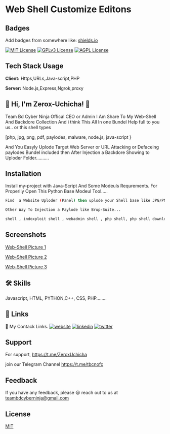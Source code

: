 # Web Shell Customize Editons


## Badges

Add badges from somewhere like: [shields.io](https://shields.io/)

[![MIT License](https://img.shields.io/badge/License-MIT-green.svg)](https://choosealicense.com/licenses/mit/)
[![GPLv3 License](https://img.shields.io/badge/License-GPL%20v3-yellow.svg)](https://opensource.org/licenses/)
[![AGPL License](https://img.shields.io/badge/license-AGPL-blue.svg)](http://www.gnu.org/licenses/agpl-3.0)


## Tech Stack Usage

**Client:** Https,URLs,Java-script,PHP

**Server:** Node.js,Express,Ngrok,proxy


## 🚀 Hi, I'm Zerox-Uchicha! 👋
Team Bd Cyber Ninja Offical CEO or Admin I Am Share To My Web-Shell And Backdore Collection And i think This All In one Bundel Help full to you us..  or this shell types 

[php, jpg, png, pdf, paylodes, malware, node.js, java-script }

And You Easyly Uplode Target Web Server or URL Attacking or Defaceing paylodes Bundel included then After Injection a Backdore Showing to Uploder Folder..........



## Installation

Install my-project with Java-Script And Some Modeuls Requrements. For Properliy Open This Python Base Modeul Tool.....

```bash
Find  a Website Uploder (Panel) then uplode your Shell base like JPG/PNG/PDF 

Other Way To Injection a Paylode like Brup-Suite... 

shell , indoxploit shell , webadmin shell , php shell, php shell download- 

```
    
## Screenshots
[Web-Shell Picture 1](https://shellizm.com/wp-content/uploads/2020/09/alfa-shell.png)


[Web-Shell Picture 2](https://shellizm.com/wp-content/uploads/2020/07/Screenshot_1.png)


[Web-Shell Picture 3](https://shellizm.com/wp-content/uploads/2020/07/indoxploit-shell.png)



## 🛠 Skills
Javascript, HTML, PYTHON,C++, CSS, PHP........


## 🔗 Links
🔗 My Contack Links.
[![website](https://img.shields.io/badge/my_website-000?style=for-the-badge&logo=ko-fi&logoColor=white)](https://aliffreelancer.website2.me//)
[![linkedin](https://img.shields.io/badge/linkedin-0A66C2?style=for-the-badge&logo=linkedin&logoColor=white)](www.linkedin.com/in/ah-alif-hassan-joy-61966b256/)
[![twitter](https://img.shields.io/badge/twitter-1DA1F2?style=for-the-badge&logo=twitter&logoColor=white)](https://twitter.com/ahalifhassanjoy/)

## Support

For support, https://t.me/ZeroxUchicha 



 join our Telegram Channel https://t.me/tbcnofc


## Feedback

If you have any feedback, please 😃️ reach out to us at teambdcyberninja@gmail.com


## License

[MIT](https://choosealicense.com/licenses/mit/)
